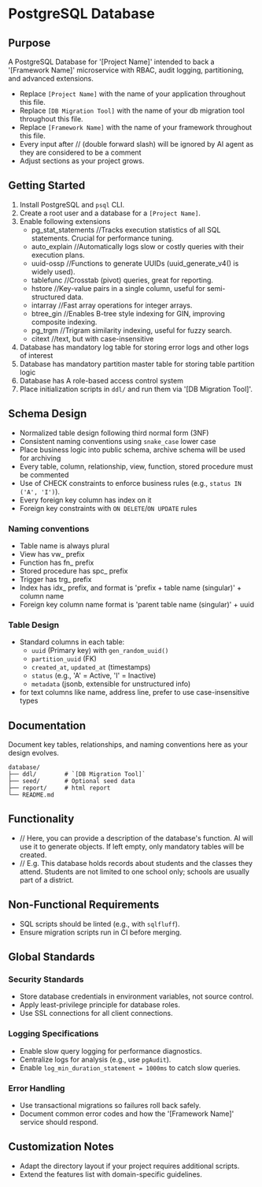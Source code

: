 # PostgreSQL Database

## Purpose
A PostgreSQL Database for '[Project Name]' intended to back a '[Framework Name]' microservice with RBAC, audit logging, partitioning, and advanced extensions.
 - Replace `[Project Name]` with the name of your application throughout this file. 
 - Replace `[DB Migration Tool]` with the name of your db migration tool throughout this file.
 - Replace `[Framework Name]` with the name of your framework throughout this file.
 - Every input after // (double forward slash) will be ignored by AI agent as they are considered to be a comment
 - Adjust sections as your project grows.

## Getting Started
1. Install PostgreSQL and `psql` CLI.
2. Create a root user and a database for a `[Project Name]`.
3. Enable following extensions
    - pg_stat_statements	//Tracks execution statistics of all SQL statements. Crucial for performance tuning.
    - auto_explain	        //Automatically logs slow or costly queries with their execution plans.   
    - uuid-ossp	            //Functions to generate UUIDs (uuid_generate_v4() is widely used).
    - tablefunc	            //Crosstab (pivot) queries, great for reporting.
    - hstore	            //Key-value pairs in a single column, useful for semi-structured data.
    - intarray	            //Fast array operations for integer arrays.
    - btree_gin	            //Enables B-tree style indexing for GIN, improving composite indexing.
    - pg_trgm	            //Trigram similarity indexing, useful for fuzzy search.
    - citext                //text, but with case-insensitive
4. Database has mandatory log table for storing error logs and other logs of interest
5. Database has mandatory partition master table for storing table partition logic
6. Database has A role-based access control system
6. Place initialization scripts in `ddl/` and run them via '[DB Migration Tool]'.

## Schema Design
- Normalized table design following third normal form (3NF)
- Consistent naming conventions using `snake_case` lower case
- Place business logic into public schema, archive schema will be used for archiving
- Every table, column, relationship, view, function, stored procedure must be commented
- Use of CHECK constraints to enforce business rules (e.g., `status IN ('A', 'I')`).
- Every foreign key column has index on it
- Foreign key constraints with `ON DELETE`/`ON UPDATE` rules

### Naming conventions
- Table name is always plural
- View has vw_ prefix
- Function has fn_ prefix
- Stored procedure has spc_ prefix
- Trigger has trg_ prefix
- Index has idx_ prefix, and format is 'prefix + table name (singular)' + column name
- Foreign key column name format is 'parent table name (singular)' + uuid

### Table Design
- Standard columns in each table:
  - `uuid` (Primary key) with `gen_random_uuid()`
  - `partition_uuid` (FK)
  - `created_at`, `updated_at` (timestamps)
  - `status` (e.g., 'A' = Active, 'I' = Inactive)
  - `metadata` (jsonb, extensible for unstructured info)
- for text columns like name, address line, prefer to use case-insensitive types

## Documentation
Document key tables, relationships, and naming conventions here as your design evolves.
```
database/
├── ddl/        # `[DB Migration Tool]`
├── seed/       # Optional seed data
├── report/     # html report
└── README.md
```

## Functionality
- // Here, you can provide a description of the database's function. AI will use it to generate objects. If left empty, only mandatory tables will be created.
- // E.g. This database holds records about students and the classes they attend. Students are not limited to one school only; schools are usually part of a district.

## Non-Functional Requirements
- SQL scripts should be linted (e.g., with `sqlfluff`).
- Ensure migration scripts run in CI before merging.

## Global Standards

### Security Standards
- Store database credentials in environment variables, not source control.
- Apply least-privilege principle for database roles.
- Use SSL connections for all client connections.

### Logging Specifications
- Enable slow query logging for performance diagnostics.
- Centralize logs for analysis (e.g., use `pgAudit`).
- Enable `log_min_duration_statement = 1000ms` to catch slow queries.

### Error Handling
- Use transactional migrations so failures roll back safely.
- Document common error codes and how the '[Framework Name]' service should respond.

## Customization Notes
- Adapt the directory layout if your project requires additional scripts.
- Extend the features list with domain-specific guidelines.
